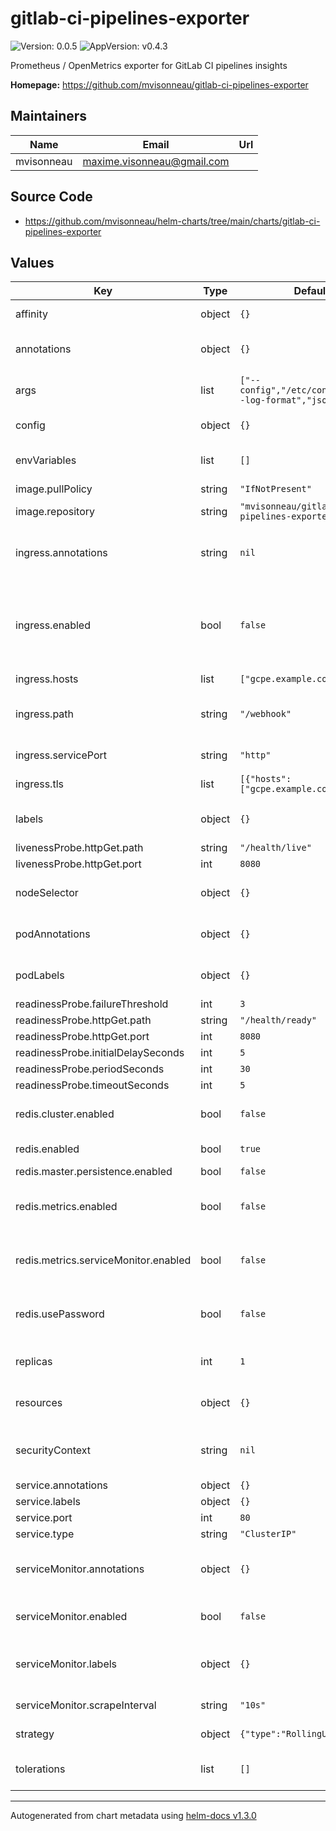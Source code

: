 # gitlab-ci-pipelines-exporter

![Version: 0.0.5](https://img.shields.io/badge/Version-0.0.5-informational?style=flat-square) ![AppVersion: v0.4.3](https://img.shields.io/badge/AppVersion-v0.4.3-informational?style=flat-square)

Prometheus / OpenMetrics exporter for GitLab CI pipelines insights

**Homepage:** <https://github.com/mvisonneau/gitlab-ci-pipelines-exporter>

## Maintainers

| Name | Email | Url |
| ---- | ------ | --- |
| mvisonneau | maxime.visonneau@gmail.com |  |

## Source Code

* <https://github.com/mvisonneau/helm-charts/tree/main/charts/gitlab-ci-pipelines-exporter>

## Values

| Key | Type | Default | Description |
|-----|------|---------|-------------|
| affinity | object | `{}` | affinity for pod assignment |
| annotations | object | `{}` | additional annotations for the service |
| args | list | `["--config","/etc/config.yml","--log-format","json"]` | arguments for the exporter binary |
| config | object | `{}` | configuration of the exporter |
| envVariables | list | `[]` | environment variables for the container |
| image.pullPolicy | string | `"IfNotPresent"` |  |
| image.repository | string | `"mvisonneau/gitlab-ci-pipelines-exporter"` | image pullPolicy |
| ingress.annotations | string | `nil` | additional annotations for the ingress resource |
| ingress.enabled | bool | `false` | deploy a ingress to access the exporter pod(s) /webhook endpoint |
| ingress.hosts | list | `["gcpe.example.com"]` | ingress hosts |
| ingress.path | string | `"/webhook"` | path on the exporter to point the root of the ingress |
| ingress.servicePort | string | `"http"` | service port for the ingress |
| ingress.tls | list | `[{"hosts":["gcpe.example.com"]}]` | ingress tls hosts config |
| labels | object | `{}` | additional labels for the service |
| livenessProbe.httpGet.path | string | `"/health/live"` |  |
| livenessProbe.httpGet.port | int | `8080` |  |
| nodeSelector | object | `{}` | node selector for pod assignment |
| podAnnotations | object | `{}` | additional annotations for the pods |
| podLabels | object | `{}` | additional labels for the pods |
| readinessProbe.failureThreshold | int | `3` |  |
| readinessProbe.httpGet.path | string | `"/health/ready"` |  |
| readinessProbe.httpGet.port | int | `8080` |  |
| readinessProbe.initialDelaySeconds | int | `5` |  |
| readinessProbe.periodSeconds | int | `30` |  |
| readinessProbe.timeoutSeconds | int | `5` |  |
| redis.cluster.enabled | bool | `false` | deploy a redis in cluster mode |
| redis.enabled | bool | `true` | deploy a redis statefulset |
| redis.master.persistence.enabled | bool | `false` | persist data |
| redis.metrics.enabled | bool | `false` | enable /metrics endpoint of the redis pods |
| redis.metrics.serviceMonitor.enabled | bool | `false` | deploy a serviceMonitor resource for the redis pods |
| redis.usePassword | bool | `false` | use a password to connect to a redis |
| replicas | int | `1` | amount of desired pod(s) replica(s) |
| resources | object | `{}` | resources to allocate to the pods |
| securityContext | string | `nil` | security context to apply to the pods |
| service.annotations | object | `{}` |  |
| service.labels | object | `{}` |  |
| service.port | int | `80` |  |
| service.type | string | `"ClusterIP"` |  |
| serviceMonitor.annotations | object | `{}` | additional annotations for the service monitor |
| serviceMonitor.enabled | bool | `false` | deploy a serviceMonitor resource |
| serviceMonitor.labels | object | `{}` | additional labels for the service monitor |
| serviceMonitor.scrapeInterval | string | `"10s"` | prometheus probes interval |
| strategy | object | `{"type":"RollingUpdate"}` | deployment strategy type |
| tolerations | list | `[]` | tolerations for pod assignment |

----------------------------------------------
Autogenerated from chart metadata using [helm-docs v1.3.0](https://github.com/norwoodj/helm-docs/releases/v1.3.0)
